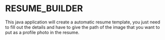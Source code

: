 # RESUME_BUILDER
This java application will create a automatic resume template, 
you just need to fill out the details and have to give the path of the image that you want to put as a profile photo in the resume.

